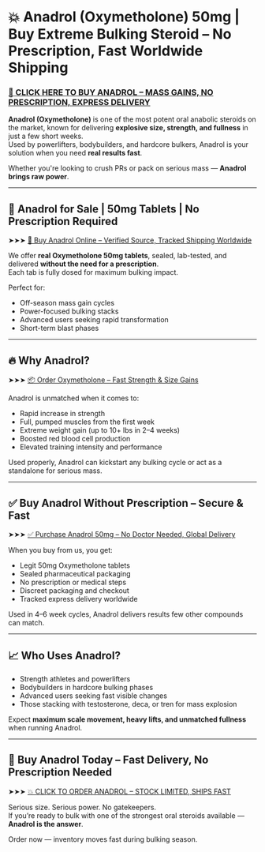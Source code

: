 # 💥 Anadrol (Oxymetholone) 50mg | Buy Extreme Bulking Steroid – No Prescription, Fast Worldwide Shipping

### [💊 CLICK HERE TO BUY ANADROL – MASS GAINS, NO PRESCRIPTION, EXPRESS DELIVERY](https://max-steroids.com/catalog/product/anadrol-5)

**Anadrol (Oxymetholone)** is one of the most potent oral anabolic steroids on the market, known for delivering **explosive size, strength, and fullness** in just a few short weeks.  
Used by powerlifters, bodybuilders, and hardcore bulkers, Anadrol is your solution when you need **real results fast**.

Whether you're looking to crush PRs or pack on serious mass — **Anadrol brings raw power**.

---

## 💊 Anadrol for Sale | 50mg Tablets | No Prescription Required

➤➤➤ [🛒 Buy Anadrol Online – Verified Source, Tracked Shipping Worldwide](https://max-steroids.com/catalog/product/anadrol-5)

We offer **real Oxymetholone 50mg tablets**, sealed, lab-tested, and delivered **without the need for a prescription**.  
Each tab is fully dosed for maximum bulking impact.

Perfect for:

- Off-season mass gain cycles  
- Power-focused bulking stacks  
- Advanced users seeking rapid transformation  
- Short-term blast phases

---

## 🔥 Why Anadrol?

➤➤➤ [📦 Order Oxymetholone – Fast Strength & Size Gains](https://max-steroids.com/catalog/product/anadrol-5)

Anadrol is unmatched when it comes to:

- Rapid increase in strength  
- Full, pumped muscles from the first week  
- Extreme weight gain (up to 10+ lbs in 2–4 weeks)  
- Boosted red blood cell production  
- Elevated training intensity and performance

Used properly, Anadrol can kickstart any bulking cycle or act as a standalone for serious mass.

---

## ✅ Buy Anadrol Without Prescription – Secure & Fast

➤➤➤ [✅ Purchase Anadrol 50mg – No Doctor Needed, Global Delivery](https://max-steroids.com/catalog/product/anadrol-5)

When you buy from us, you get:

- Legit 50mg Oxymetholone tablets  
- Sealed pharmaceutical packaging  
- No prescription or medical steps  
- Discreet packaging and checkout  
- Tracked express delivery worldwide

Used in 4–6 week cycles, Anadrol delivers results few other compounds can match.

---

## 📈 Who Uses Anadrol?

- Strength athletes and powerlifters  
- Bodybuilders in hardcore bulking phases  
- Advanced users seeking fast visible changes  
- Those stacking with testosterone, deca, or tren for mass explosion

Expect **maximum scale movement, heavy lifts, and unmatched fullness** when running Anadrol.

---

## 🛒 Buy Anadrol Today – Fast Delivery, No Prescription Needed

➤➤➤ [💥 CLICK TO ORDER ANADROL – STOCK LIMITED, SHIPS FAST](https://max-steroids.com/catalog/product/anadrol-5)

Serious size. Serious power. No gatekeepers.  
If you’re ready to bulk with one of the strongest oral steroids available — **Anadrol is the answer**.

Order now — inventory moves fast during bulking season.
